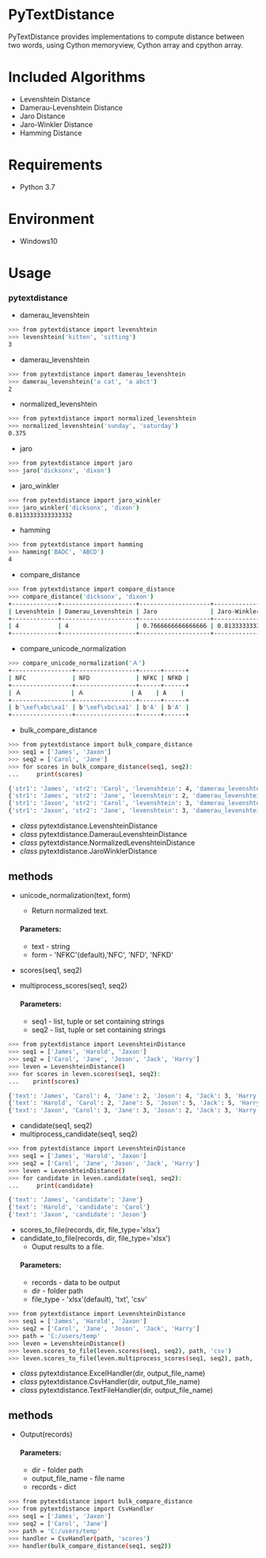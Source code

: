 # PyTextDistance

PyTextDistance provides implementations to compute distance between two words, using Cython memoryview, Cython array and cpython array.


# Included Algorithms

* Levenshtein Distance
* Damerau-Levenshtein Distance
* Jaro Distance
* Jaro-Winkler Distance
* Hamming Distance


# Requirements

* Python 3.7


# Environment

* Windows10


# Usage

### pytextdistance

* damerau_levenshtein

```bash
>>> from pytextdistance import levenshtein
>>> levenshtein('kitten', 'sitting')
3
```

* damerau_levenshtein

```bash
>>> from pytextdistance import damerau_levenshtein
>>> damerau_levenshtein('a cat', 'a abct')
2
```

* normalized_levenshtein

```bash
>>> from pytextdistance import normalized_levenshtein
>>> normalized_levenshtein('sunday', 'saturday')
0.375
```

* jaro

```bash
>>> from pytextdistance import jaro
>>> jaro('dicksonx', 'dixon')
```

* jaro_winkler

```bash
>>> from pytextdistance import jaro_winkler
>>> jaro_winkler('dicksonx', 'dixon')
0.8133333333333332
```

* hamming

```bash
>>> from pytextdistance import hamming
>>> hamming('BADC', 'ABCD')
4
```

* compare_distance

```bash
>>> from pytextdistance import compare_distance
>>> compare_distance('dicksonx', 'dixon')
+-------------+---------------------+--------------------+--------------------+---------+
| Levenshtein | Damerau_Levenshtein | Jaro               | Jaro-Winkler       | Hamming |
+-------------+---------------------+--------------------+--------------------+---------+
| 4           | 4                   | 0.7666666666666666 | 0.8133333333333332 | *       |
+-------------+---------------------+--------------------+--------------------+---------+

```

* compare_unicode_normalization

```bash
>>> compare_unicode_normalization('Ａ')
+-----------------+-----------------+------+------+
| NFC             | NFD             | NFKC | NFKD |
+-----------------+-----------------+------+------+
| Ａ              | Ａ　　　　　　　　| A    | A    |
+-----------------+-----------------+------+------+
| b'\xef\xbc\xa1' | b'\xef\xbc\xa1' | b'A' | b'A' |
+-----------------+-----------------+------+------+
```

* bulk_compare_distance

```bash
>>> from pytextdistance import bulk_compare_distance
>>> seq1 = ['James', 'Jaxon']
>>> seq2 = ['Carol', 'Jane']
>>> for scores in bulk_compare_distance(seq1, seq2):
...     print(scores)

{'str1': 'James', 'str2': 'Carol', 'levenshtein': 4, 'damerau_levenshtein': 4, 'normalized_levenshtein': 0.8, 'jaro_winkler': 0.4666666666666666}
{'str1': 'James', 'str2': 'Jane', 'levenshtein': 2, 'damerau_levenshtein': 2, 'normalized_levenshtein': 0.4, 'jaro_winkler': 0.8266666666666667}
{'str1': 'Jaxon', 'str2': 'Carol', 'levenshtein': 3, 'damerau_levenshtein': 3, 'normalized_levenshtein': 0.6, 'jaro_winkler': 0.6}
{'str1': 'Jaxon', 'str2': 'Jane', 'levenshtein': 3, 'damerau_levenshtein': 3, 'normalized_levenshtein': 0.6, 'jaro_winkler': 0.8266666666666667}

```

* *class*  pytextdistance.LevenshteinDistance
* *class*  pytextdistance.DamerauLevenshteinDistance
* *class*  pytextdistance.NormalizedLevenshteinDistance
* *class*  pytextdistance.JaroWinklerDistance

## methods            
  * unicode_normalization(text, form)
    * Return normalized text.
    #### Parameters:
    * text - string
    * form - 'NFKC'(default),'NFC', 'NFD', 'NFKD'

  * scores(seq1, seq2)
  * multiprocess_scores(seq1, seq2)
    #### Parameters:
    * seq1 - list, tuple or set containing strings
    * seq2 - list, tuple or set containing strings
     
  ```bash
  >>> from pytextdistance import LevenshteinDistance
  >>> seq1 = ['James', 'Harold', 'Jaxon']
  >>> seq2 = ['Carol', 'Jane', 'Joson', 'Jack', 'Harry']
  >>> leven = LevenshteinDistance()
  >>> for scores in leven.scores(seq1, seq2):
  ...    print(scores)

  {'text': 'James', 'Carol': 4, 'Jane': 2, 'Joson': 4, 'Jack': 3, 'Harry': 4}
  {'text': 'Harold', 'Carol': 2, 'Jane': 5, 'Joson': 5, 'Jack': 5, 'Harry': 3}
  {'text': 'Jaxon', 'Carol': 3, 'Jane': 3, 'Joson': 2, 'Jack': 3, 'Harry': 4}
  ```  

  * candidate(seq1, seq2) 
  * multiprocess_candidate(seq1, seq2)

  ```bash
  >>> from pytextdistance import LevenshteinDistance
  >>> seq1 = ['James', 'Harold', 'Jaxon']
  >>> seq2 = ['Carol', 'Jane', 'Joson', 'Jack', 'Harry']
  >>> leven = LevenshteinDistance()
  >>> for candidate in leven.candidate(seq1, seq2):
  ...     print(candidate)

  {'text': 'James', 'candidate': 'Jane'}
  {'text': 'Harold', 'candidate': 'Carol'}
  {'text': 'Jaxon', 'candidate': 'Joson'}
  ```

  * scores_to_file(records, dir, file_type='xlsx')
  * candidate_to_file(records, dir, file_type='xlsx')
    * Ouput results to a file.
    #### Parameters: 
    * records - data to be output
    * dir - folder path
    * file_type - 'xlsx'(default), 'txt', 'csv'

  ```bash
  >>> from pytextdistance import LevenshteinDistance
  >>> seq1 = ['James', 'Harold', 'Jaxon']
  >>> seq2 = ['Carol', 'Jane', 'Joson', 'Jack', 'Harry']
  >>> path = 'C:/users/temp'
  >>> leven = LevenshteinDistance()
  >>> leven.scores_to_file(leven.scores(seq1, seq2), path, 'csv')
  >>> leven.scores_to_file(leven.multiprocess_scores(seq1, seq2), path, 'csv')
  ```
   
* *class*  pytextdistance.ExcelHandler(dir, output_file_name)
* *class*  pytextdistance.CsvHandler(dir, output_file_name)
* *class*  pytextdistance.TextFileHandler(dir, output_file_name)

## methods            
  * Output(records)
    #### Parameters:
    * dir - folder path
    * output_file_name - file name
    * records - dict
      
  ```bash
  >>> from pytextdistance import bulk_compare_distance
  >>> from pytextdistance import CsvHandler
  >>> seq1 = ['James', 'Jaxon']
  >>> seq2 = ['Carol', 'Jane']
  >>> path = 'C:/users/temp'
  >>> handler = CsvHandler(path, 'scores')
  >>> handler(bulk_compare_distance(seq1, seq2))
  ```
